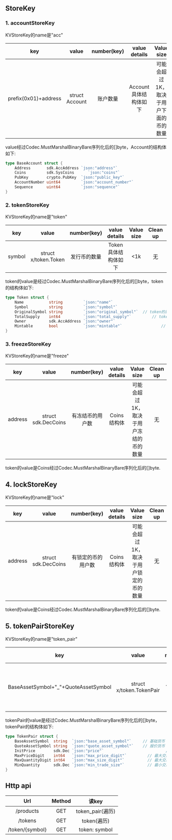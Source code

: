 ## StoreKey

### 1. accountStoreKey

KVStoreKey的name是"acc"

|         key          |     value      | number(key)  |     value details     |               Value size               | Clean up | 备注                    |
| :------------------: | :------------: | :----------: | :-------------------: | :------------------------------------: | :------: | ----------------------- |
| prefix(0x01)+address | struct Account | 账户数量 | Account具体结构体如下 | 可能会超过1K，取决于用户下面的币的数量 |    无    | 存用户账号下的token信息 |

value经过Codec.MustMarshalBinaryBare序列化后的[]byte，Account的结构体如下:

```go
type BaseAccount struct {
	Address       sdk.AccAddress `json:"address"`
	Coins         sdk.SysCoins      `json:"coins"`
	PubKey        crypto.PubKey  `json:"public_key"`
	AccountNumber uint64         `json:"account_number"`
	Sequence      uint64         `json:"sequence"`
}
```

### 2. tokenStoreKey 

KVStoreKey的name是"token"

|key                              | value                      | number(key)          | value details | Value size | Clean up |  备注   |
|:-------------------------------:|:-------------------------:|:------:|:------:|:------:|:------:|:------:|
| symbol | struct x/token.Token | 发行币的数量 | Token具体结构体如下 | <1k | 无 | 存的token的信息 |

token的value是经过Codec.MustMarshalBinaryBare序列化后的[]byte，token的结构体如下:

```go
type Token struct {
	Name           string         `json:"name"`							// token的名字
	Symbol         string         `json:"symbol"`						// token的唯一标识
	OriginalSymbol string         `json:"original_symbol"`	// token的原始标识
	TotalSupply    int64          `json:"total_supply"`			// token的总量
	Owner          sdk.AccAddress `json:"owner"`						// token的所有者
	Mintable       bool           `json:"mintable"`					// token是否可以增发
}
```

### 3. freezeStoreKey 

KVStoreKey的name是"freeze"

|   key   |      value       |   number(key)    | value details |               Value size               | Clean up |      备注       |
| :-----: | :--------------: | :--------------: | :-----------: | :------------------------------------: | :------: | :-------------: |
| address | struct sdk.DecCoins | 有冻结币的用户数 |  Coins结构体  | 可能会超过1K，取决于用户冻结的币的数量 |    无    | 存的token的信息 |

token的value是Coins经过Codec.MustMarshalBinaryBare序列化后的[]byte.

## 4. lockStoreKey

KVStoreKey的name是"lock"

|   key   |      value       |    number(key)     | value details |               Value size               | Clean up |      备注       |
| :-----: | :--------------: | :----------------: | :-----------: | :------------------------------------: | :------: | :-------------: |
| address | struct sdk.DecCoins | 有锁定的币的用户数 |  Coins结构体  | 可能会超过1K，取决于用户锁定的币的数量 |    无    | 存的token的信息 |

token的value是Coins经过Codec.MustMarshalBinaryBare序列化后的[]byte.

## 5. tokenPairStoreKey

KVStoreKey的name是"token_pair"

|                 key                  |          value           |   number(key)    |    value details    | Value size |         Clean up         |      备注       |
| :----------------------------------: | :----------------------: | :--------------: | :-----------------: | :--------: | :----------------------: | :-------------: |
| BaseAssetSymbol+"_"+QuoteAssetSymbol | struct x/token.TokenPair | 上交易所的币对数 | TokenPair结构体如下 |    <1k     | 有接口删除上交易所的币对 | 存的token的信息 |

tokenPair的value是经过Codec.MustMarshalBinaryBare序列化后的[]byte，tokenPair的结构体如下:

```go
type TokenPair struct {
	BaseAssetSymbol  string  `json:"base_asset_symbol"`		// 基础货币
	QuoteAssetSymbol string  `json:"quote_asset_symbol"`	// 报价货币
	InitPrice        sdk.Dec `json:"price"`							  // 价格
	MaxPriceDigit    int64   `json:"max_price_digit"`	 	  // 最大交易价格的小数点位数
	MaxQuantityDigit int64   `json:"max_size_digit"`		  // 最大交易数量的小数点位数
	MinQuantity      sdk.Dec `json:"min_trade_size"`		  // 最小交易数量
}
```

## Http api

|       Url       | Method |      读key       |
| :-------------: | :----: | :--------------: |
|     /products     |  GET   | token_pair(遍历) |
|     /tokens      |  GET   |   token(遍历)    |
| /token/{symbol} |  GET   |  token: symbol   |

